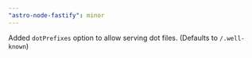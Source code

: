 ```yaml
---
"astro-node-fastify": minor
---
```


Added `dotPrefixes` option to allow serving dot files. (Defaults to `/.well-known`)
